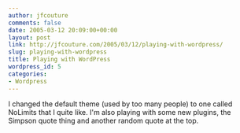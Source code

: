 ```yaml
---
author: jfcouture
comments: false
date: 2005-03-12 20:09:00+00:00
layout: post
link: http://jfcouture.com/2005/03/12/playing-with-wordpress/
slug: playing-with-wordpress
title: Playing with WordPress
wordpress_id: 5
categories:
- Wordpress
---
```


I changed the default theme (used by too many people) to one called NoLimits that I quite like. I'm also playing with some new plugins, the Simpson quote thing and another random quote at the top.

